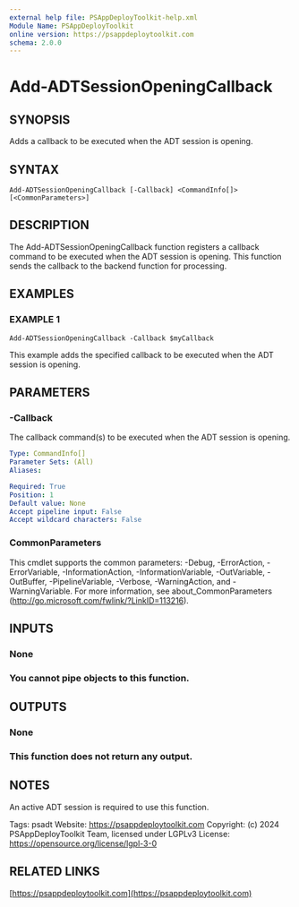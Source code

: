 ```yaml
---
external help file: PSAppDeployToolkit-help.xml
Module Name: PSAppDeployToolkit
online version: https://psappdeploytoolkit.com
schema: 2.0.0
---
```


# Add-ADTSessionOpeningCallback

## SYNOPSIS
Adds a callback to be executed when the ADT session is opening.

## SYNTAX

```
Add-ADTSessionOpeningCallback [-Callback] <CommandInfo[]> [<CommonParameters>]
```

## DESCRIPTION
The Add-ADTSessionOpeningCallback function registers a callback command to be executed when the ADT session is opening.
This function sends the callback to the backend function for processing.

## EXAMPLES

### EXAMPLE 1
```
Add-ADTSessionOpeningCallback -Callback $myCallback
```

This example adds the specified callback to be executed when the ADT session is opening.

## PARAMETERS

### -Callback
The callback command(s) to be executed when the ADT session is opening.

```yaml
Type: CommandInfo[]
Parameter Sets: (All)
Aliases:

Required: True
Position: 1
Default value: None
Accept pipeline input: False
Accept wildcard characters: False
```

### CommonParameters
This cmdlet supports the common parameters: -Debug, -ErrorAction, -ErrorVariable, -InformationAction, -InformationVariable, -OutVariable, -OutBuffer, -PipelineVariable, -Verbose, -WarningAction, and -WarningVariable.
For more information, see about_CommonParameters (http://go.microsoft.com/fwlink/?LinkID=113216).

## INPUTS

### None
### You cannot pipe objects to this function.
## OUTPUTS

### None
### This function does not return any output.
## NOTES
An active ADT session is required to use this function.

Tags: psadt
Website: https://psappdeploytoolkit.com
Copyright: (c) 2024 PSAppDeployToolkit Team, licensed under LGPLv3
License: https://opensource.org/license/lgpl-3-0

## RELATED LINKS

[https://psappdeploytoolkit.com](https://psappdeploytoolkit.com)

